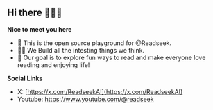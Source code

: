 ## Hi there 👋😄🌟

**Nice to meet you here**

- 🤸 This is the open source playground for @Readseek.
- 👩‍💻 We Build all the intesting things we think. 
- 🎯 Our goal is to explore fun ways to read and make everyone love reading and enjoying life!

**Social Links**

- X: [https://x.com/ReadseekAI](https://x.com/ReadseekAI)
- Youtube: https://www.youtube.com/@readseek


